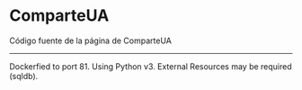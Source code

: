 # ComparteUA
Código fuente de la página de ComparteUA


----------------------------------------
Dockerfied to port 81.
Using Python v3.
External Resources may be required (sqldb).

